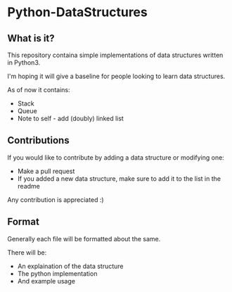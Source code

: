 # Python-DataStructures

## What is it?

This repository containa simple implementations of data structures written in Python3.

I'm hoping it will give a baseline for people looking to learn data structures.

As of now it contains:

* Stack
* Queue
* Note to self - add (doubly) linked list

## Contributions

If you would like to contribute by adding a data structure or modifying one:

* Make a pull request
* If you added a new data structure, make sure to add it to the list in the readme

Any contribution is appreciated :)

## Format

Generally each file will be formatted about the same.

There will be:
* An explaination of the data structure
* The python implementation
* And example usage
